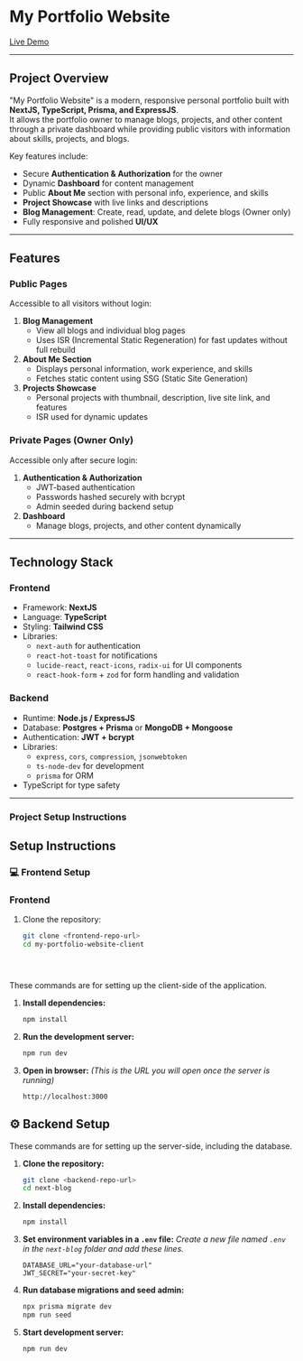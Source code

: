 # My Portfolio Website

[Live Demo](https://my-portfolio-website-client.vercel.app/)

---

## Project Overview

"My Portfolio Website" is a modern, responsive personal portfolio built with **NextJS, TypeScript, Prisma, and ExpressJS**.  
It allows the portfolio owner to manage blogs, projects, and other content through a private dashboard while providing public visitors with information about skills, projects, and blogs.  

Key features include:

- Secure **Authentication & Authorization** for the owner
- Dynamic **Dashboard** for content management
- Public **About Me** section with personal info, experience, and skills
- **Project Showcase** with live links and descriptions
- **Blog Management**: Create, read, update, and delete blogs (Owner only)
- Fully responsive and polished **UI/UX**

---

## Features

### Public Pages
Accessible to all visitors without login:

1. **Blog Management**
   - View all blogs and individual blog pages
   - Uses ISR (Incremental Static Regeneration) for fast updates without full rebuild
2. **About Me Section**
   - Displays personal information, work experience, and skills
   - Fetches static content using SSG (Static Site Generation)
3. **Projects Showcase**
   - Personal projects with thumbnail, description, live site link, and features
   - ISR used for dynamic updates

### Private Pages (Owner Only)
Accessible only after secure login:

1. **Authentication & Authorization**
   - JWT-based authentication
   - Passwords hashed securely with bcrypt
   - Admin seeded during backend setup
2. **Dashboard**
   - Manage blogs, projects, and other content dynamically

---

## Technology Stack

### Frontend
- Framework: **NextJS**
- Language: **TypeScript**
- Styling: **Tailwind CSS**  
- Libraries: 
  - `next-auth` for authentication
  - `react-hot-toast` for notifications
  - `lucide-react`, `react-icons`, `radix-ui` for UI components
  - `react-hook-form` + `zod` for form handling and validation

### Backend
- Runtime: **Node.js / ExpressJS**
- Database: **Postgres + Prisma** or **MongoDB + Mongoose**
- Authentication: **JWT + bcrypt**
- Libraries:
  - `express`, `cors`, `compression`, `jsonwebtoken`
  - `ts-node-dev` for development
  - `prisma` for ORM
- TypeScript for type safety

---

### Project Setup Instructions

## Setup Instructions

### 💻 Frontend Setup
### Frontend
1. Clone the repository:
   ```bash
   git clone <frontend-repo-url>
   cd my-portfolio-website-client





These commands are for setting up the client-side of the application.

1.  **Install dependencies:**
    ```bash
    npm install
    ```

2.  **Run the development server:**
    ```bash
    npm run dev
    ```

3.  **Open in browser:**
    *(This is the URL you will open once the server is running)*
    ```
    http://localhost:3000
    ```

## ⚙️ Backend Setup

These commands are for setting up the server-side, including the database.

1.  **Clone the repository:**
    ```bash
    git clone <backend-repo-url>
    cd next-blog
    ```

2.  **Install dependencies:**
    ```bash
    npm install
    ```

3.  **Set environment variables in a `.env` file:**
    *Create a new file named `.env` in the `next-blog` folder and add these lines.*
    ```
    DATABASE_URL="your-database-url"
    JWT_SECRET="your-secret-key"
    ```

4.  **Run database migrations and seed admin:**
    ```bash
    npx prisma migrate dev
    npm run seed
    ```

5.  **Start development server:**
    ```bash
    npm run dev
    ```
